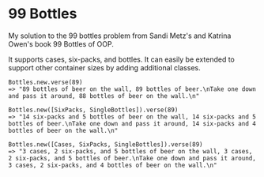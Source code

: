 # 99 Bottles

My solution to the 99 bottles problem from Sandi Metz's and Katrina Owen's book 99 Bottles of OOP.

It supports cases, six-packs, and bottles. It can easily be extended to support other container sizes by adding additional classes.

	Bottles.new.verse(89)
	=> "89 bottles of beer on the wall, 89 bottles of beer.\nTake one down and pass it around, 88 bottles of beer on the wall.\n" 

	Bottles.new([SixPacks, SingleBottles]).verse(89)
	=> "14 six-packs and 5 bottles of beer on the wall, 14 six-packs and 5 bottles of beer.\nTake one down and pass it around, 14 six-packs and 4 bottles of beer on the wall.\n" 

	Bottles.new([Cases, SixPacks, SingleBottles]).verse(89)
	=> "3 cases, 2 six-packs, and 5 bottles of beer on the wall, 3 cases, 2 six-packs, and 5 bottles of beer.\nTake one down and pass it around, 3 cases, 2 six-packs, and 4 bottles of beer on the wall.\n" 
